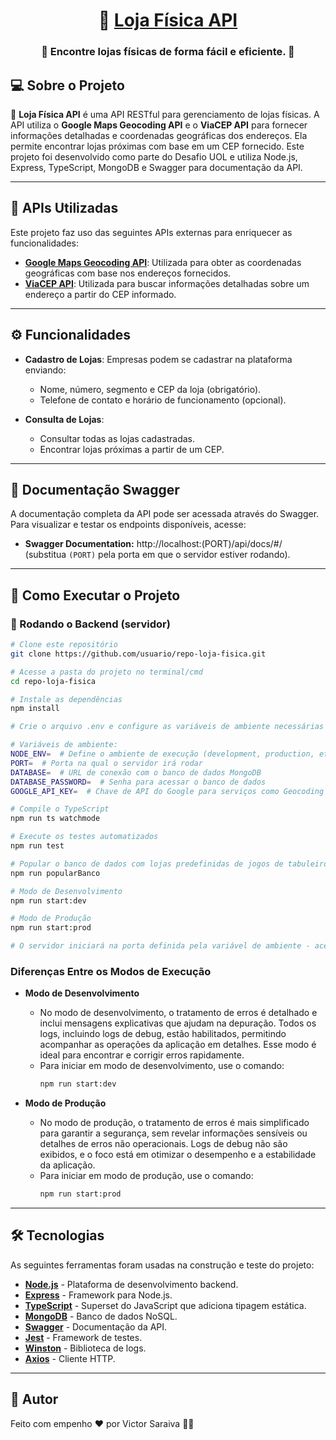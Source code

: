 <h1 align="center">
     🏬 <a href="#" alt="site da loja física">Loja Física API</a>
</h1>

<h3 align="center">
    📍 Encontre lojas físicas de forma fácil e eficiente. 💚
</h3>

## 💻 Sobre o Projeto

🏬 **Loja Física API** é uma API RESTful para gerenciamento de lojas físicas. A API utiliza o **Google Maps Geocoding API** e o **ViaCEP API** para fornecer informações detalhadas e coordenadas geográficas dos endereços. Ela permite encontrar lojas próximas com base em um CEP fornecido. Este projeto foi desenvolvido como parte do Desafio UOL e utiliza Node.js, Express, TypeScript, MongoDB e Swagger para documentação da API.


---

## 🔌 APIs Utilizadas

Este projeto faz uso das seguintes APIs externas para enriquecer as funcionalidades:

- **[Google Maps Geocoding API](https://developers.google.com/maps/documentation/geocoding/overview)**: Utilizada para obter as coordenadas geográficas com base nos endereços fornecidos.
- **[ViaCEP API](https://viacep.com.br/)**: Utilizada para buscar informações detalhadas sobre um endereço a partir do CEP informado.

---

## ⚙️ Funcionalidades

- **Cadastro de Lojas**: Empresas podem se cadastrar na plataforma enviando:
  - Nome, número, segmento e CEP da loja (obrigatório).
  - Telefone de contato e horário de funcionamento (opcional).

- **Consulta de Lojas**:
  - Consultar todas as lojas cadastradas.
  - Encontrar lojas próximas a partir de um CEP.

---

## 📄 Documentação Swagger

A documentação completa da API pode ser acessada através do Swagger. Para visualizar e testar os endpoints disponíveis, acesse:

- **Swagger Documentation:** http://localhost:(PORT)/api/docs/#/ (substitua `(PORT)` pela porta em que o servidor estiver rodando).

---

## 🚀 Como Executar o Projeto

### 🎲 Rodando o Backend (servidor)

```bash
# Clone este repositório
git clone https://github.com/usuario/repo-loja-fisica.git

# Acesse a pasta do projeto no terminal/cmd
cd repo-loja-fisica

# Instale as dependências
npm install

# Crie o arquivo .env e configure as variáveis de ambiente necessárias

# Variáveis de ambiente:
NODE_ENV=  # Define o ambiente de execução (development, production, etc.)
PORT=  # Porta na qual o servidor irá rodar
DATABASE=  # URL de conexão com o banco de dados MongoDB
DATABASE_PASSWORD=  # Senha para acessar o banco de dados
GOOGLE_API_KEY=  # Chave de API do Google para serviços como Geocoding

# Compile o TypeScript
npm run ts watchmode

# Execute os testes automatizados
npm run test

# Popular o banco de dados com lojas predefinidas de jogos de tabuleiro com ceps e localizações do Brasil
npm run popularBanco

# Modo de Desenvolvimento
npm run start:dev

# Modo de Produção
npm run start:prod

# O servidor iniciará na porta definida pela variável de ambiente - acesse http://localhost:(PORT)

```

### Diferenças Entre os Modos de Execução

- **Modo de Desenvolvimento**
  - No modo de desenvolvimento, o tratamento de erros é detalhado e inclui mensagens explicativas que ajudam na depuração. Todos os logs, incluindo logs de debug, estão habilitados, permitindo acompanhar as operações da aplicação em detalhes. Esse modo é ideal para encontrar e corrigir erros rapidamente.
  - Para iniciar em modo de desenvolvimento, use o comando:
    ```bash
    npm run start:dev
    ```

- **Modo de Produção**
  - No modo de produção, o tratamento de erros é mais simplificado para garantir a segurança, sem revelar informações sensíveis ou detalhes de erros não operacionais. Logs de debug não são exibidos, e o foco está em otimizar o desempenho e a estabilidade da aplicação.
  - Para iniciar em modo de produção, use o comando:
    ```bash
    npm run start:prod
    ```

---

## 🛠 Tecnologias

As seguintes ferramentas foram usadas na construção e teste do projeto:

- **[Node.js](https://nodejs.org/)** - Plataforma de desenvolvimento backend.
- **[Express](https://expressjs.com/)** - Framework para Node.js.
- **[TypeScript](https://www.typescriptlang.org/)** - Superset do JavaScript que adiciona tipagem estática.
- **[MongoDB](https://www.mongodb.com/)** - Banco de dados NoSQL.
- **[Swagger](https://swagger.io/)** - Documentação da API.
- **[Jest](https://jestjs.io/)** - Framework de testes.
- **[Winston](https://github.com/winstonjs/winston)** - Biblioteca de logs.
- **[Axios](https://github.com/axios/axios)** - Cliente HTTP.

---

## 🦸 Autor

Feito com empenho ❤️ por Victor Saraiva 👋🏽
